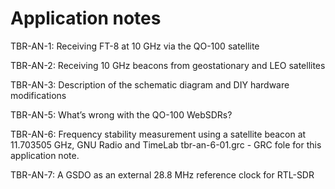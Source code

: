 # Application notes

TBR-AN-1: Receiving FT-8 at 10 GHz via the QO-100 satellite

TBR-AN-2: Receiving 10 GHz beacons from geostationary and LEO satellites

TBR-AN-3: Description of the schematic diagram and DIY hardware modifications

TBR-AN-5: What’s wrong with the QO-100 WebSDRs?

TBR-AN-6: Frequency stability measurement using a satellite beacon at 11.703505 GHz, GNU Radio and TimeLab
tbr-an-6-01.grc - GRC fole for this application note.

TBR-AN-7: A GSDO as an external 28.8 MHz reference clock for RTL-SDR
